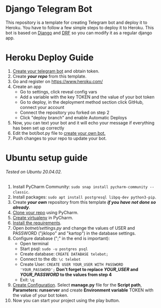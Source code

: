 # Django Telegram Bot

This repository is a template for creating Telegram bot and deploy it to Heroku. You have to follow a few simple steps
to deploy it to Heroku. This bot is based on [Django](https://www.djangoproject.com/)
and [DRF](https://www.django-rest-framework.org/) so you can modify it as a regular django app.

# Heroku Deploy Guide

1. [Create your telegram bot](https://core.telegram.org/bots#3-how-do-i-create-a-bot) and obtain token.
2. Create ___your repo___ from this template.
3. Go and register on https://www.heroku.com/
4. Create an app
    - Go to settings, click reveal config vars
    - Add a variable with the key TOKEN and the value of your bot token
    - Go to deploy, in the deployment method section click GitHub, connect your account
    - Connect the repository you forked on step 2
    - Click "deploy branch" and enable Automatic Deploys
5. Now, you can text your bot and it will echo your message if everything has been set up correctly
6. Edit the bot/bot.py file to [create your own bot.](https://github.com/eternnoir/pyTelegramBotAPI)
7. Push changes to your repo to update your bot.

# Ubuntu setup guide
###### Tested on Ubuntu 20.04.02.
1. Install PyCharm Community: `sudo snap install pycharm-community --classic`.
2. Install packages: `sudo apt install postgresql libpq-dev python3-pip`.
3. Create ___your own___ repository from this template ___if you have not done so already___.
4. [Clone your repo](https://www.jetbrains.com/pycharm/guide/tips/create-project-from-github/) using PyCharm.
5. [Create virtualenv](https://www.jetbrains.com/help/pycharm/creating-virtual-environment.html#python_create_virtual_env) in PyCharm.
6. [Install the requirements](https://www.jetbrains.com/help/pycharm/managing-dependencies.html#apply_dependencies).
7. Open _botnet/settings.py_ and change the values of USER and PASSWORD ("jiklopo" and "kartop") in the database settings.
8. Configure database (";" in the end is important):
    - Open terminal
    - Start psql: `sudo -u postgres psql`
    - Create database: `CREATE DATABASE telebot;`
    - Connect to the db: `\c telebot`
    - Create User: `CREATE USER YOUR_USER WITH PASSWORD 'YOUR_PASSWORD';` __Don't forget to replace *YOUR_USER* and *YOUR_PASSWORD* to the values from step 4__
    - Exit: `\q`
9. [Create Configuration](https://www.jetbrains.com/help/pycharm/creating-and-editing-run-debug-configurations.html#createExplicitly). Select __manage.py__ file for the __Script path__, __Parameters: runserver__ and create __Environment variable__ TOKEN with the value of your bot token.
10. Now you can start your project using the play button.